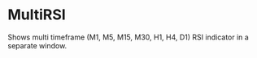 # MultiRSI
Shows multi timeframe (M1, M5, M15, M30, H1, H4, D1) RSI indicator in a separate window.

